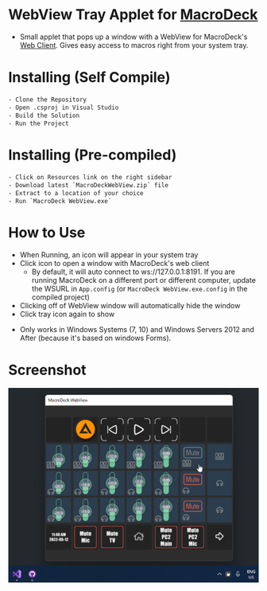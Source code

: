﻿
# WebView Tray Applet for [MacroDeck](https://macrodeck.org)

 - Small applet that pops up a window with a WebView for MacroDeck's [Web Client](http://web.macrodeck.org). Gives easy access to macros right from your system tray.

# Installing (Self Compile)

    - Clone the Repository
    - Open .csproj in Visual Studio
    - Build the Solution
    - Run the Project

# Installing (Pre-compiled)

    - Click on Resources link on the right sidebar
    - Download latest `MacroDeckWebView.zip` file
    - Extract to a location of your choice
    - Run `MacroDeck WebView.exe`

# How to Use

- When Running, an icon will appear in your system tray
- Click icon to open a window with MacroDeck's web client
  - By default, it will auto connect to ws://127.0.0.1:8191. If you are running MacroDeck on a different port or different computer, update the WSURL in `App.config` (or `MacroDeck WebView.exe.config` in the compiled project)
- Clicking off of WebView window will automatically hide the window
- Click tray icon again to show

* Only works in Windows Systems (7, 10) and Windows Servers 2012 and After (because it's based on windows Forms).

# Screenshot
![alt text](https://github.com/emerysteele/macrodeckwebview/blob/main/MacroDeckWebView-example.png?raw=true "Screenshot 1")
